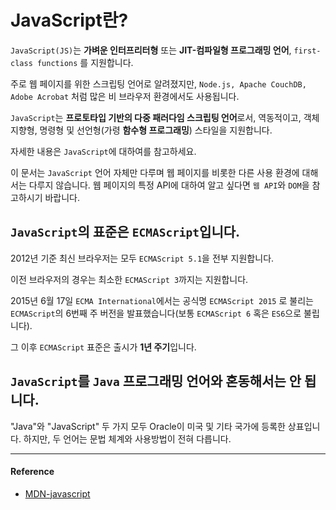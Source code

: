 # JavaScript란?

`JavaScript(JS)`는 **가벼운 인터프리터형** 또는 **JIT-컴파일형 프로그래밍 언어**, `first-class functions` 를 지원합니다. 

주로 웹 페이지를 위한 스크립팅 언어로 알려졌지만, `Node.js, Apache CouchDB, Adobe Acrobat` 처럼 많은 비 브라우저 환경에서도 사용됩니다. 

`JavaScript`는 **프로토타입 기반의 다중 패러다임 스크립팅 언어**로서, 역동적이고, 객체지향형, 명령형 및 선언형(가령 **함수형 프로그래밍**) 스타일을 지원합니다. 

자세한 내용은 `JavaScript`에 대하여를 참고하세요.

이 문서는 `JavaScript` 언어 자체만 다루며 웹 페이지를 비롯한 다른 사용 환경에 대해서는 다루지 않습니다. 웹 페이지의 특정 API에 대하여 알고 싶다면 `웹 API`와 `DOM`을 참고하시기 바랍니다.

## `JavaScript`의 표준은 `ECMAScript`입니다. 

2012년 기준 최신 브라우저는 모두 `ECMAScript 5.1`을 전부 지원합니다. 

이전 브라우저의 경우는 최소한 `ECMAScript 3`까지는 지원합니다. 

2015년 6월 17일 `ECMA International`에서는 공식명 `ECMAScript 2015` 로 불리는 `ECMAScript`의 6번째 주 버전을 발표했습니다(보통 `ECMAScript 6` 혹은 `ES6`으로 불립니다). 

그 이후 `ECMAScript` 표준은 출시가 **1년 주기**입니다. 

## `JavaScript`를 `Java` 프로그래밍 언어와 혼동해서는 안 됩니다. 

"Java"와 "JavaScript" 두 가지 모두 Oracle이 미국 및 기타 국가에 등록한 상표입니다. 하지만, 두 언어는 문법 체계와 사용방법이 전혀 다릅니다.

---

#### Reference 

- [MDN-javascript](https://developer.mozilla.org/ko/docs/Web/JavaScript)